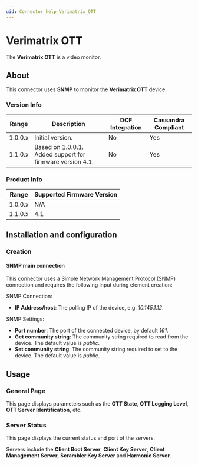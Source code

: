```yaml
---
uid: Connector_help_Verimatrix_OTT
---
```


# Verimatrix OTT

The **Verimatrix OTT** is a video monitor.

## About

This connector uses **SNMP** to monitor the **Verimatrix OTT** device.

### Version Info

| **Range** | **Description**                                           | **DCF Integration** | **Cassandra Compliant** |
|------------------|-----------------------------------------------------------|---------------------|-------------------------|
| 1.0.0.x          | Initial version.                                          | No                  | Yes                     |
| 1.1.0.x          | Based on 1.0.0.1. Added support for firmware version 4.1. | No                  | Yes                     |

### Product Info

| Range | Supported Firmware Version |
|------------------|-----------------------------|
| 1.0.0.x          | N/A                         |
| 1.1.0.x          | 4.1                         |

## Installation and configuration

### Creation

#### SNMP main connection

This connector uses a Simple Network Management Protocol (SNMP) connection and requires the following input during element creation:

SNMP Connection:

- **IP Address/host**: The polling IP of the device, e.g. *10.145.1.12*.

SNMP Settings:

- **Port number**: The port of the connected device, by default *161*.
- **Get community string**: The community string required to read from the device. The default value is *public*.
- **Set community string**: The community string required to set to the device. The default value is *public*.

## Usage

### General Page

This page displays parameters such as the **OTT State**, **OTT Logging Level**, **OTT Server Identification**, etc.

### Server Status

This page displays the current status and port of the servers.

Servers include the **Client Boot Server**, **Client Key Server**, **Client Management Server**, **Scrambler Key Server** and **Harmonic Server**.
